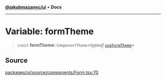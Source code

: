 [**@jakubmazanec/ui**](../README.md) • **Docs**

---

# Variable: formTheme

> `const` **formTheme**: `ComponentTheme`\<_typeof_ [`useFormTheme`](../functions/useFormTheme.md)\>

## Source

[packages/ui/source/components/Form.tsx:70](https://github.com/jakubmazanec/tools/blob/bb20df5276ddb119762948adc2cda520aef09f0f/packages/ui/source/components/Form.tsx#L70)
